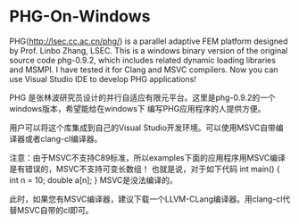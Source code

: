 # PHG-On-Windows


PHG(http://lsec.cc.ac.cn/phg/) is a parallel adaptive FEM platform designed by Prof. Linbo Zhang, LSEC. 
This is a windows binary version of the original source code phg-0.9.2, which includes 
related dynamic loading libraries and MSMPI. 
I have tested it for Clang and MSVC compilers. 
Now you can use Visual Studio IDE to develop PHG applications!

PHG 是张林波研究员设计的并行自适应有限元平台。这里是phg-0.9.2的一个windows版本，希望能给在windows下
编写PHG应用程序的人提供方便。

用户可以将这个库集成到自己的Visual Studio开发环境。可以使用MSVC自带编译器或者clang-cl编译器。

注意：由于MSVC不支持C89标准，所以examples下面的应用程序用MSVC编译是有错误的，MSVC不支持可变长数组！
也就是说，对于如下代码
int main() {
  int n = 10;
  double a[n];
}
MSVC是没法编译的。

此时，如果您有MSVC编译器，建议下载一个LLVM-CLang编译器。用clang-cl代替MSVC自带的cl即可。




